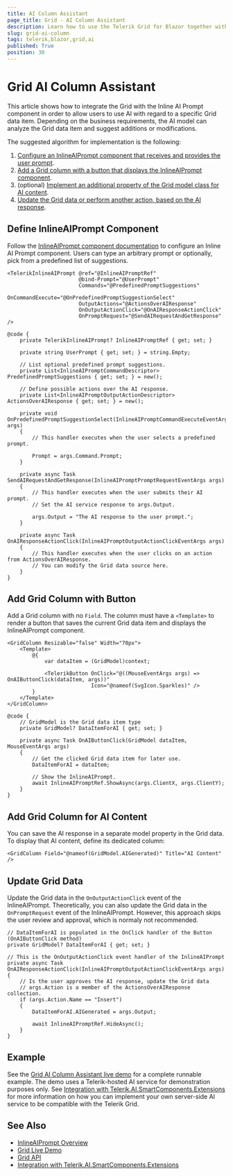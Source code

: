 ```yaml
---
title: AI Column Assistant
page_title: Grid - AI Column Assistant
description: Learn how to use the Telerik Grid for Blazor together with an InlineAIPrompt component to generate AI content and update the Grid data items.
slug: grid-ai-column
tags: telerik,blazor,grid,ai
published: True
position: 30
---
```


# Grid AI Column Assistant

This article shows how to integrate the Grid with the Inline AI Prompt component in order to allow users to use AI with regard to a specific Grid data item. Depending on the business requirements, the AI model can analyze the Grid data item and suggest additions or modifications.

The suggested algorithm for implementation is the following:

1. [Configure an InlineAIPrompt component that receives and provides the user prompt](#define-inlineaiprompt-component).
1. [Add a Grid column with a button that displays the InlineAIPrompt component](#add-grid-column-with-button).
1. (optional) [Implement an additional property of the Grid model class for AI content](#add-grid-column-for-ai-content).
1. [Update the Grid data or perform another action, based on the AI response](#update-grid-data).

## Define InlineAIPrompt Component

Follow the [InlineAIPrompt component documentation](slug:inlineaiprompt-overview) to configure an Inline AI Prompt component. Users can type an arbitrary prompt or optionally, pick from a predefined list of suggestions.

````RAZOR.skip-repl
<TelerikInlineAIPrompt @ref="@InlineAIPromptRef"
                       @bind-Prompt="@UserPrompt"
                       Commands="@PredefinedPromptSuggestions"
                       OnCommandExecute="@OnPredefinedPromptSuggestionSelect"
                       OutputActions="@ActionsOverAIResponse"
                       OnOutputActionClick="@OnAIResponseActionClick"
                       OnPromptRequest="@SendAIRequestAndGetResponse" />

@code {
    private TelerikInlineAIPrompt? InlineAIPromptRef { get; set; }

    private string UserPrompt { get; set; } = string.Empty;

    // List optional predefined prompt suggestions.
    private List<InlineAIPromptCommandDescriptor> PredefinedPromptSuggestions { get; set; } = new();

    // Define possible actions over the AI response.
    private List<InlineAIPromptOutputActionDescriptor> ActionsOverAIResponse { get; set; } = new();

    private void OnPredefinedPromptSuggestionSelect(InlineAIPromptCommandExecuteEventArgs args)
    {
        // This handler executes when the user selects a predefined prompt.

        Prompt = args.Command.Prompt;
    }

    private async Task SendAIRequestAndGetResponse(InlineAIPromptPromptRequestEventArgs args)
    {
        // This handler executes when the user submits their AI prompt.
        // Set the AI service response to args.Output.

        args.Output = "The AI response to the user prompt.";
    }

    private async Task OnAIResponseActionClick(InlineAIPromptOutputActionClickEventArgs args)
    {
        // This handler executes when the user clicks on an action from ActionsOverAIResponse.
        // You can modify the Grid data source here.
    }
}
````

## Add Grid Column with Button

Add a Grid column with no `Field`. The column must have a `<Template>` to render a button that saves the current Grid data item and displays the InlineAIPrompt component.

````RAZOR.skip-repl
<GridColumn Resizable="false" Width="70px">
    <Template>
        @{
            var dataItem = (GridModel)context;

            <TelerikButton OnClick="@((MouseEventArgs args) => OnAIButtonClick(dataItem, args))"
                           Icon="@nameof(SvgIcon.Sparkles)" />
        }
    </Template>
</GridColumn>

@code {
    // GridModel is the Grid data item type
    private GridModel? DataItemForAI { get; set; }

    private async Task OnAIButtonClick(GridModel dataItem, MouseEventArgs args)
    {
        // Get the clicked Grid data item for later use.
        DataItemForAI = dataItem;

        // Show the InlineAIPrompt.
        await InlineAIPromptRef.ShowAsync(args.ClientX, args.ClientY);
    }
}
````

## Add Grid Column for AI Content

You can save the AI response in a separate model property in the Grid data. To display that AI content, define its dedicated column:

````RAZOR.skip-repl
<GridColumn Field="@nameof(GridModel.AIGenerated)" Title="AI Content" />
````

## Update Grid Data

Update the Grid data in the `OnOutputActionClick` event of the InlineAIPrompt. Theoretically, you can also update the Grid data in the `OnPromptRequest` event of the InlineAIPrompt. However, this approach skips the user review and approval, which is normaly not recommended.

````C#.skip-repl
// DataItemForAI is populated in the OnClick handler of the Button (OnAIButtonClick method)
private GridModel? DataItemForAI { get; set; }

// This is the OnOutputActionClick event handler of the InlineAIPrompt
private async Task OnAIResponseActionClick(InlineAIPromptOutputActionClickEventArgs args)
{
    // Is the user approves the AI response, update the Grid data
    // args.Action is a member of the ActionsOverAIResponse collection.
    if (args.Action.Name == "Insert")
    {
        DataItemForAI.AIGenerated = args.Output;

        await InlineAIPromptRef.HideAsync();
    }
}
````

## Example

See the [Grid AI Column Assistant live demo](https://demos.telerik.com/blazor-ui/grid/ai-data-operations) for a complete runnable example. The demo uses a Telerik-hosted AI service for demonstration purposes only. See [Integration with Telerik.AI.SmartComponents.Extensions](slug:common-features-telerik-ai-smartcomponents-extensions-integration) for more information on how you can implement your own server-side AI service to be compatible with the Telerik Grid.

## See Also

* [InlineAIPrompt Overview](slug:inlineaiprompt-overview)
* [Grid Live Demo](https://demos.telerik.com/blazor-ui/grid/ai-data-operations)
* [Grid API](slug:Telerik.Blazor.Components.TelerikGrid-1)
* [Integration with Telerik.AI.SmartComponents.Extensions](slug:common-features-telerik-ai-smartcomponents-extensions-integration)
